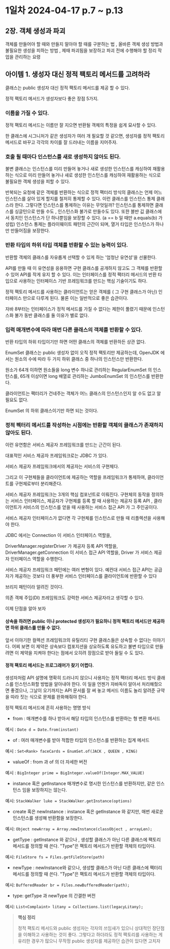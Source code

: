 # 1일차 2024-04-17 p.7 ~ p.13

## 2장. 객체 생성과 파괴

객체를 만들어야 할 때와 만들지 말아야 할 때를 구분하는 법 , 올바른 객체 생성 방법과 불필요한 생성을 피하는 방법 ,
제때 파괴됨을 보장하고 파괴 전에 수행해야 할 정리 작업을 관리하는 요령


## 아이템 1. 생성자 대신 정적 팩토리 메서드를 고려하라

클래스는 public 생성자 대신 정적 팩토리 메서드를 제공 할 수 있다.

정적 팩토리 메서드가 생성자보다 좋은 장점 5가지.

### 이름을 가질 수 있다.

정적 팩토리 메서드는 이름만 잘 지으면 반환될 객체의 특정을 쉽게 묘사할 수 있다.

한 클래스에 시그니처가 같은 생성자가 여러 개 필요할 것 같으면, 생성자를 정적 팩토리 메서드로 바꾸고 각각의 차이를 잘 드러내는 이름을 지어주자.

### 호출 될 때마다 인스턴스를 새로 생성하지 않아도 된다.

불변 클래스는 인스턴스를 미리 만들어 놓거나 새로 생성한 인스턴스를 캐싱하여 재활용하는 식으로 미리 만들어 놓거나 새로 생성한
인스턴스를 캐싱하여 재활용하는 식으로 불필요한 객체 생성을 피할 수 있다.

반복되는 요청에 같은 객체를 반환하는 식으로 정적 팩터리 방식의 클래스는 언제 어느 인스턴스를 살아 있게 할지를 철저히 통제할 수 있다.
이런 클래스를 인스턴스 통제 클래스라 한다.  그렇다면 인스턴스를 통제하는 이유는 무엇일까? 인스턴스를 통제하면 클래스를 싱글턴으로 만들 수도 ,
인스턴스화 불가로 만들수도 있다. 또한 블뱐 깂 클래스에서 동치인 인스턴스가 단 하나뿐임을 보장할 수 있다.
(a == b 일 때만 a.equals(b) 가 성립) 인스턴스 통제는 플라이웨이트 패턴의 근간이 되며, 열거 타입은 인스턴스가 하나만 만들어짐을 보장한다.


### 반환 타입의 하위 타입 객체를 반환할 수 있는 능력이 있다. 

반환할 객체의 클래스를 자유롭게 선택할 수 있게 하는 '엄청난 유연성'을 선물한다. 

API를 만들 때 이 유연성을 응용하면 구현 클래스를 공개하지 않고도 그 객체를 반환할 수 있어 
API를 작게 유지 할 수 있다. 이는 인터페이스를 정적 팩터리 메서드의 반환 타입으로 사용하는 인터페이스 기반 프레임워크를 만드는 핵심 기술이기도 하다.

정적 팩토리 메서드를 사용하는 클라이언트는 얻은 객체를 ( 그 구현 클래스가 아닌) 인터페이스 만으로
다루게 된다. 물론 이는 일반적으로 좋은 습관이다.

자바 8부터는 인터페이스가 정적 메서드를 가질 수 없다는 제한이 풀렸기 때문에
인스턴스화 불가 동반 클래스를 둘 이유가 별로 없다. 



### 입력 매개변수에 따라 매번 다른 클래스의 객체를 반환할 수 있다. 

반환 타입의 하위 타입이기만 하면 어떤 클래스의 객체를 반환하든 상관 없다.

EnumSet 클래스는 public 생성자 없이 오직 정적 팩토리만 제공하는데,
OpenJDK 에서는 원소의 수에 따라 두 가지 하위 클래스 중 하나의 인스턴스만 반환한다.

원소가 64개 이하면 원소들을 long 변수 하나로 관리하는 RegularEnumSet 의 인스턴스를,
65개 이상이면 long 배열로 관리하는 JumboEnumSet 의 인스턴스를 반환한다.

클라이언트는 팩터리가 건네주는 객체가 어느 클래스의 인스턴스인지 알 수도 없고
알 필요도 없다.

EnumSet 의 하위 클래스이기만 하면 되는 것이다.

### 정적 펙터리 메서드를 작성하는 시점에는 반환할 객체의 클래스가 존재하지 않아도 된다.

이런 유연함은 서비스 제공자 프레임워크를 만드는 근간이 된다.

대표적인 서비스 제공자 프레임워크로는 JDBC 가 있다.

서비스 제공자 프레임워크에서의 제공자는 서비스의 구현체다.

그리고 이 구현체들을 클라이언트에 제공하는 역할을 프레임워크가 
통제하여, 클라이언트를 구현체로부터 분리해준다.

서비스 제공자 프레임워크는 3개의 핵심 컴포넌트로 이뤄진다. 
구현체의 동작을 정의하는 서비스 인터페이스, 제공자가 구현체를 등록 할 때
사용하는 제공자 등록 API , 클라이언트가 서비스의 인스턴스를 얻을 때
사용하는 서비스 접근 API 가 그 주인공이다.


서비스 제공자 인터페이스가 없다면 각 구현체를 인스턴스로 만들 때 
리플렉션을 사용해야 한다. 


JDBC 에서는 Connection 이 서비스 인터페이스 역할을, 

DriverManager.registerDriver 가 제공자 등록 API 역할을,
DriverManager.getConnection 이 서비스 접근 API 역할을, 
Driver 가 서비스 제공자 인터페이스 역할을 수행한다.

서비스 제공자 프레임워크 패턴에는 여러 변형이 있다.
예컨대 서비스 접근 API는 공급자가 제공하는 것보다 더 풍부한
서비스 인터페이스를 클라이언트에 반환할 수 있다

브리지 패턴이라 알려진 것이다.

의존 객체 주입(DI) 프레임워크도 강력한 서비스 제공자라고 생각할 수 있다.


이제 단점을 알아 보자

#### 상속을 하려면 public 이나 protected 생성자가 필요하니 정적 펙토리 메서드만 제공하면 하위 클래스를 만들 수 없다.

앞서 이야기한 컬렉션 프레임워크의 유틸리티 구현 클래스들은 상속할 수 없다는 이야기다.
어찌 보면 이 제약은 상속보다 컴포지션을 상요하도록 유도하고 불변 타입으로 만들려면 이 제약을 지켜야 한다는 
점에서 오히려 장점으로 받아 들일 수 도 있다.

#### 정적 팩토리 메서드는 프로그래머가 찾기 어렵다.

생성자처럼 API 설명에 명확히 드러나지 않으니 
사용자는 정적 팩터리 메서드 방식 클래스를 인스턴스화할 방법을 알아내야 한다.
이 일을 언젠가 자바독이 알아서 처리해줬으면 좋겠으나, 
그날이 오기까지는 API 문서를 잘 써 놓고 메서드 이름도 놀리 알려준 규약을 
따라 짓는 식으로 문제를 완화해줘야 한다. 

정적 팩토리 메서드에 흔히 사용하는 명명 방식


- from : 매개변수를 하나 받아서 해당 타입의 인스턴스를 반환하는 형 변환 메서드

예시 :
`Date d = Date.from(instant)`

- of : 여러 매개변수를 받아 적합한 타입의 인스턴스를 반환하는 집계 메서드

예시 :
`Set<Rank> faceCards = EnumSet.of(JACK , QUEEN , KING)`

- valueOf : from 과 of 의 더 자세한 버전

예시 :
`BigInteger prime = BigInteger.valueOf(Integer.MAX_VALUE)`

- instance 혹은 getInstance 매개변수로 명시한 인스턴스를 반환하지만, 같은 인스턴스 임을 보장하지는 않는다.

예시:
`StackWalker luke = StackWalker.getInstance(options)`

- create 혹은 newInstance : instance 혹은 getInstance 와 같지만, 매번 새로운 인스턴스를 생성해 반환함을 보장한다. 

예시:
`Object newArray = Array.newInstance(classObject , arrayLen);`

- getType : getInstance 와 같으나 , 생성할 클래스가 아닌 다른 클래스에 팩토리 메서드를 정의할 때 쓴다. "Type"은 팩토리 메서드가 반환할 객체의 타입이다.

예시:
`FileStore fs = Files.getFileStore(path)`

- newType : newInstance와 같으나, 생성할 클래스가 아닌 다른 클래스에 팩터리 메서드를 정의할 때 쓴다. "Type"은 팩토리 메서드가 반환할 객체의 타입이다.

예시:
`BufferedReader br = Files.newBufferedReader(path);`

- type: getType 과 newType 의 간결한 버전

예시:
`List<Complaint> litany = Collections.list(legacyLitany);`


> **핵심 정리** <br/>
> 
> 정적 팩토리 메서드와 public 생성자는 각자의 쓰임새가 있으니 
> 상대적인 장단점을 이해하고 사용하는 것이 좋다. 그렇다고 하더라도
> 정적 팩토리를 사용하는 게 유리한 경우가 많으니 무작정 public 생성자를 
> 제공하던 습관이 있다면 고치자